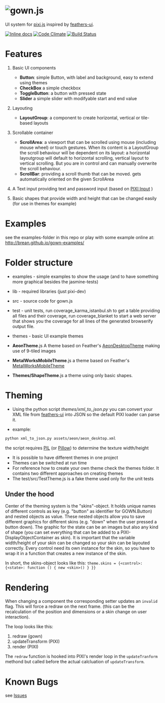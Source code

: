 ![gown.js](https://cdn.rawgit.com/brean/gown.js/master/logo.svg)
===========

UI system for [pixi.js](http://pixijs.com) inspired by [feathers-ui](http://feathersui.com).

[![Inline docs](http://inch-ci.org/github/brean/gown.js.svg?branch=master)](http://inch-ci.org/github/brean/gown.js)
[![Code Climate](https://codeclimate.com/github/brean/gown.js/badges/gpa.svg)](https://codeclimate.com/github/brean/gown.js)
[![Build Status](https://travis-ci.org/brean/gown.js.svg?branch=master)](https://travis-ci.org/brean/gown.js)

Features
========
 1. Basic UI components
     - **Button**: simple Button, with label and background, easy to extend using themes
     - **CheckBox** a simple checkbox
     - **ToggleButton**: a button with pressed state
     - **Slider** a simple slider with modifyable start and end value

 1. Layouting
     - **LayoutGroup**: a component to create horizontal, vertical or tile-based layouts

 1. Scrollable container
     - **ScrollArea**: a viewport that can be scrolled using mouse (including mouse wheel) or touch gestures.  When its content is a LayoutGroup the scroll behaviour will be dependent on its layout: a horizontal layoutgroup will default to horizontal scrolling, vertical layout to vertical scrolling.  But you are in control and can manually overwrite the scroll behaviour.
     - **ScrollBar**: providing a scroll thumb that can be moved. gets automatically oriented on the given ScrollArea

 1. A Text input providing text and password input (based on [PIXI Input](https://github.com/SebastianNette/PIXI.Input) )

 1. Basic shapes that provide width and height that can be changed easily (for use in themes for example)

Examples
========
see the examples-folder in this repo or play with some example online at:
http://brean.github.io/gown-examples/

Folder structure
================

 - examples - simple examples to show the usage (and to have something more graphical besides the jasmine-tests)

 - lib - required libraries (just pixi-dev)

 - src - source code for gown.js

 - test - unit tests, run coverage_karma_istanbul.sh to get a table providing all files and their coverage, run coverage_blanket to start a web server that shows you the coverage for all lines of the generated browserify output file.

 - themes - basic UI example themes

  - **AeonTheme**.js A theme based on Feather's [AeonDesktopTheme](https://github.com/joshtynjala/feathers/tree/master/themes/AeonDesktopTheme) making use of 9-tiled images
  - **MetalWorksMobileTheme**.js a theme based on Feather's [MetalWorksMobileTheme](https://github.com/joshtynjala/feathers/tree/master/themes/MetalWorksMobileTheme)
  - **Themes/ShapeTheme**.js a theme using only basic shapes.


Theming
=======

 - Using the python script *themes/xml_to_json.py* you can convert your XML file from [feathers-ui](http://feathersui.com) into JSON so the default PIXI loader can parse it.

  - example:

   ```bash  
   python xml_to_json.py assets/aeon/aeon_desktop.xml
   ```

   the script requires [PIL](http://www.pythonware.com/products/pil/) (or [Pillow](http://python-pillow.github.io/)) to determine the texture width/height

 - It is possible to have different themes in one project
 - Themes can be switched at run time
 - For reference how to create your own theme check the themes folder.  It contains two different approaches on creating themes
 - The test/src/TestTheme.js is a fake theme used only for the unit tests

Under the hood
--------------
Center of the theming system is the "skins"-object. It holds unique names of different controls as key (e.g. "button" as identifier for GOWN.Button) and nested objects as value. These nested objects allow you to save different graphics for different skins (e.g. "down" when the user pressed a button down). The graphic for the state can be an images but also any kind of shape (you can set everything that can be added to a PIXI-DisplayObjectContainer as skin).
It is important that the variable width/height of your skin can be changed so your skin can be layouted correctly.
Every control need its own instance for the skin, so you have to wrap it in a function that creates a new instance of the skin.

In short, the skins-object looks like this:
`theme.skins = {<control>: {<state>: function () { new <skin>() } }}`

Rendering
=========
When changing a component the corresponding setter updates an `invalid` flag.  This will force a redraw on the next frame. (this can be the recalculation of the position and dimensions or a skin change on user interaction).

The loop looks like this:

1. redraw (gown)
1. updateTransform (PIXI)
1. render (PIXI)

The `redraw` function is hooked into PIXI's render loop in the `updateTranform` methond but called before the actual calcluation of `updateTransform`.


Known Bugs
==========
see [Issues](https://github.com/brean/gown.js/issues/)
